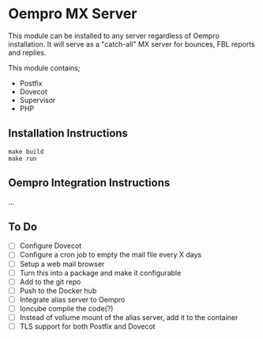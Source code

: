 # Oempro MX Server

This module can be installed to any server regardless of Oempro installation. It will serve as a "catch-all" MX server for bounces, FBL reports and replies.

This module contains;

- Postfix
- Dovecot
- Supervisor
- PHP

## Installation Instructions

```shell
make build
make run
```

## Oempro Integration Instructions

...

## To Do

- [ ] Configure Dovecot
- [ ] Configure a cron job to empty the mail file every X days
- [ ] Setup a web mail browser
- [ ] Turn this into a package and make it configurable
- [ ] Add to the git repo
- [ ] Push to the Docker hub
- [ ] Integrate alias server to Oempro
- [ ] Ioncube compile the code(?)
- [ ] Instead of voliume mount of the alias server, add it to the container
- [ ] TLS support for both Postfix and Dovecot

